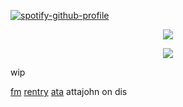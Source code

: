 [![spotify-github-profile](https://spotify-github-profile.kittinanx.com/api/view?uid=31emw27hdnz23bbvfx4humhc7cjq&cover_image=true&theme=novatorem&show_offline=false&background_color=000000&interchange=true&bar_color=000000&bar_color_cover=true)](https://github.com/kittinan/spotify-github-profile)




<p align="center" dir="auto">
<img src="https://i.pinimg.com/736x/f7/af/bb/f7afbbdc891972b018d38ae7751fc2ff.jpg"> 

<p align="center" dir="auto">
<img src="https://64.media.tumblr.com/447afd080313eca38b59290c0b673da3/ef99094a7aa79fdf-c7/s100x200/e465f3bc6cc3194064c7c41ca0106a97e2d17a01.pnj"> 


wip

[fm](https://stats.fm/31emw27hdnz23bbvfx4humhc7cjq)      [rentry](https://rentry.co/rickypawss)    [ata](https://attajohn.atabook.org/)     attajohn on dis
